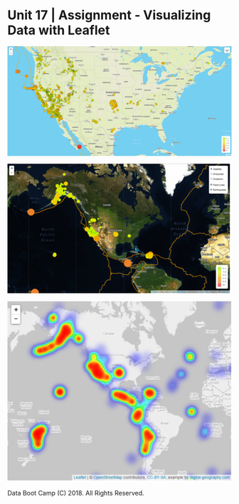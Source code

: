 # Unit 17 | Assignment - Visualizing Data with Leaflet





![1-Logo](https://github.com/ThaoLeatherman/HW17MappingWeb/blob/master/map.PNG)



![2-BasicMap](https://github.com/ThaoLeatherman/HW17MappingWeb/blob/master/mapbox.PNG)




![5-Advanced](https://github.com/ThaoLeatherman/HW17MappingWeb/blob/master/final.PNG)


Data Boot Camp (C) 2018. All Rights Reserved.
